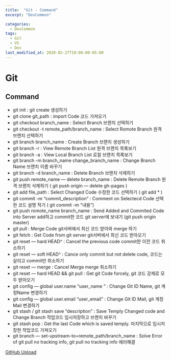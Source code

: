 ```yaml
---
title:  "Git - Command"
excerpt: "DevCommon"

categories:
  - DevCommon
tags:
  - Git
  - VS
  - Dev
last_modified_at: 2020-02-27T10:06:00-05:00
---
```

# Git

## Command

- git init : git create 생성하기
- git clone git_path : import Code 코드 가져오기
- git checkout branch_name : Select Branch 브랜치 선택하기
- git checkout -t remote_path/branch_name : Select Romote Branch 원격 브랜치 선택하기
- git branch branch_name : Create Branch 브랜치 생성하기
- git branch -r : View Remote Branch List 원격 브랜치 목록보기
- git branch -a : View Local Branch List 로컬 브랜치 목록보기
- git branch -m branch_name change_branch_name : Change Branch Name 브랜치 이름 바꾸기
- git branch -d branch_name : Delete Branch 브랜치 삭제하기
- git push remote_name — delete branch_name : Delete Remote Branch 원격 브랜치 삭제하기 ( git push origin — delete gh-pages )
- git add file_path : Select Changed Code 수정한 코드 선택하기 ( git add * )
- git commit -m “commit_description” : Comment on Selectecd Code 선택한 코드 설명 적기 ( git commit -m “내용”)
- git push romote_name branch_name : Send Added and Commited Code into Server add하고 commit한 코드 git server에 보내기 (git push origin master)
- git pull : Merge Code git서버에서 최신 코드 받아와 merge 하기
- git fetch : Get Code from git server git서버에서 최신 코드 받아오기
- git reset — hard HEAD^ : Cancel the previous code commit한 이전 코드 취소하기
- git reset — soft HEAD^ : Cance only commit but not delete code, 코드는 살리고 commit만 취소하기
- git reset — merge : Cancel Merge merge 취소하기
- git reset — hard HEAD && git pull : Get git Code forcely, git 코드 강제로 모두 받아오기
- git config — global user.name “user_name ” : Change Git ID Name, git 계정Name 변경하기
- git config — global user.email “user_email” : Change Git ID Mail, git 계정Mail 변경하기
- git stash / git stash save “description” : Save Temply Changed code and Change Branch 작업코드 임시저장하고 브랜치 바꾸기
- git stash pop : Get the last Code which is saved temply. 마지막으로 임시저장한 작업코드 가져오기
- git branch — set-upstream-to=remote_path/branch_name : Solve Error of git pull no tracking info, git pull no tracking info 에러해결

[GitHub Upload](https://www.notion.so/GitHub-Upload-2d489f7fca404f039ab84bc457768a44)